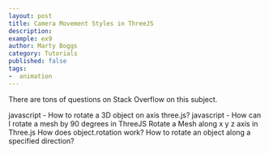 ```yaml
---
layout: post
title: Camera Movement Styles in ThreeJS
description:
example: ex9
author: Marty Boggs
category: Tutorials
published: false
tags:
-  animation
---
```


There are tons of questions on Stack Overflow on this subject.

javascript - How to rotate a 3D object on axis three.js?
javascript - How can I rotate a mesh by 90 degrees in ThreeJS
Rotate a Mesh along x y z axis in Three.js
How does object.rotation work?
How to rotate an object along a specified direction?
